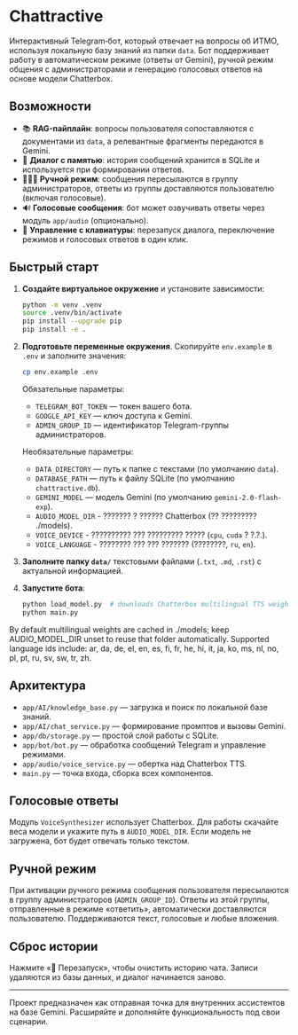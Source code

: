 # Chattractive

Интерактивный Telegram‑бот, который отвечает на вопросы об ИТМО, используя локальную базу знаний из папки `data`. Бот поддерживает работу в автоматическом режиме (ответы от Gemini), ручной режим общения с администраторами и генерацию голосовых ответов на основе модели Chatterbox.

## Возможности

- 📚 **RAG-пайплайн**: вопросы пользователя сопоставляются с документами из `data`, а релевантные фрагменты передаются в Gemini.
- 💬 **Диалог с памятью**: история сообщений хранится в SQLite и используется при формировании ответов.
- 👨‍👩‍👧 **Ручной режим**: сообщения пересылаются в группу администраторов, ответы из группы доставляются пользователю (включая голосовые).
- 🔊 **Голосовые сообщения**: бот может озвучивать ответы через модуль `app/audio` (опционально).
- 🧹 **Управление с клавиатуры**: перезапуск диалога, переключение режимов и голосовых ответов в один клик.

## Быстрый старт

1. **Создайте виртуальное окружение** и установите зависимости:

   ```bash
   python -m venv .venv
   source .venv/bin/activate
   pip install --upgrade pip
   pip install -e .
   ```

2. **Подготовьте переменные окружения**. Скопируйте `env.example` в `.env` и заполните значения:

   ```bash
   cp env.example .env
   ```

   Обязательные параметры:

   - `TELEGRAM_BOT_TOKEN` — токен вашего бота.
   - `GOOGLE_API_KEY` — ключ доступа к Gemini.
   - `ADMIN_GROUP_ID` — идентификатор Telegram-группы администраторов.

   Необязательные параметры:

   - `DATA_DIRECTORY` — путь к папке с текстами (по умолчанию `data`).
   - `DATABASE_PATH` — путь к файлу SQLite (по умолчанию `chattractive.db`).
   - `GEMINI_MODEL` — модель Gemini (по умолчанию `gemini-2.0-flash-exp`).
   - `AUDIO_MODEL_DIR` - ??????? ? ?????? Chatterbox (?? ????????? ./models).
   - `VOICE_DEVICE` - ?????????? ??? ????????? ????? (`cpu`, `cuda` ? ?.?.).
   - `VOICE_LANGUAGE` - ???????? ??? ??? ??????? (????????, `ru`, `en`).


3. **Заполните папку `data/`** текстовыми файлами (`.txt`, `.md`, `.rst`) с актуальной информацией.

4. **Запустите бота**:

   ```bash
   python load_model.py  # downloads Chatterbox multilingual TTS weights if missing
   python main.py
   ```

By default multilingual weights are cached in ./models; keep AUDIO_MODEL_DIR unset to reuse that folder automatically.
Supported language ids include: ar, da, de, el, en, es, fi, fr, he, hi, it, ja, ko, ms, nl, no, pl, pt, ru, sv, sw, tr, zh.

## Архитектура

- `app/AI/knowledge_base.py` — загрузка и поиск по локальной базе знаний.
- `app/AI/chat_service.py` — формирование промптов и вызовы Gemini.
- `app/db/storage.py` — простой слой работы с SQLite.
- `app/bot/bot.py` — обработка сообщений Telegram и управление режимами.
- `app/audio/voice_service.py` — обертка над Chatterbox TTS.
- `main.py` — точка входа, сборка всех компонентов.

## Голосовые ответы

Модуль `VoiceSynthesizer` использует Chatterbox. Для работы скачайте веса модели и укажите путь в `AUDIO_MODEL_DIR`. Если модель не загружена, бот будет отвечать только текстом.

## Ручной режим

При активации ручного режима сообщения пользователя пересылаются в группу администраторов (`ADMIN_GROUP_ID`). Ответы из этой группы, отправленные в режиме «ответить», автоматически доставляются пользователю. Поддерживаются текст, голосовые и любые вложения.

## Сброс истории

Нажмите «🔄 Перезапуск», чтобы очистить историю чата. Записи удаляются из базы данных, и диалог начинается заново.

---

Проект предназначен как отправная точка для внутренних ассистентов на базе Gemini. Расширяйте и дополняйте функциональность под свои сценарии.



